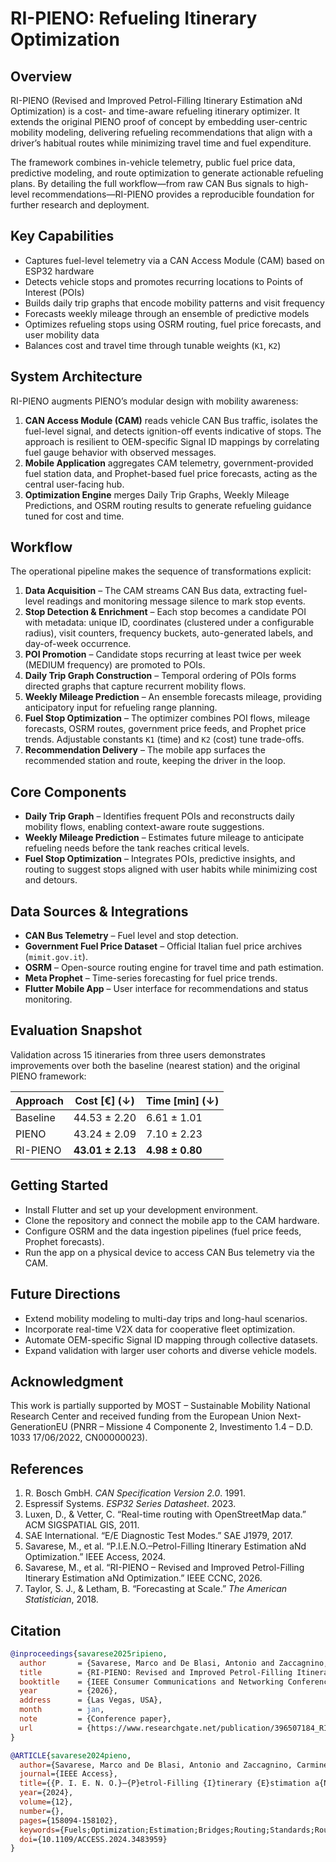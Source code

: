# RI-PIENO: Refueling Itinerary Optimization

## Overview
RI-PIENO (Revised and Improved Petrol-Filling Itinerary Estimation aNd Optimization) is a cost- and time-aware refueling itinerary optimizer. It extends the original PIENO proof of concept by embedding user-centric mobility modeling, delivering refueling recommendations that align with a driver’s habitual routes while minimizing travel time and fuel expenditure.

The framework combines in-vehicle telemetry, public fuel price data, predictive modeling, and route optimization to generate actionable refueling plans. By detailing the full workflow—from raw CAN Bus signals to high-level recommendations—RI-PIENO provides a reproducible foundation for further research and deployment.

## Key Capabilities
- Captures fuel-level telemetry via a CAN Access Module (CAM) based on ESP32 hardware
- Detects vehicle stops and promotes recurring locations to Points of Interest (POIs)
- Builds daily trip graphs that encode mobility patterns and visit frequency
- Forecasts weekly mileage through an ensemble of predictive models
- Optimizes refueling stops using OSRM routing, fuel price forecasts, and user mobility data
- Balances cost and travel time through tunable weights (`K1`, `K2`)

## System Architecture
RI-PIENO augments PIENO’s modular design with mobility awareness:

1. **CAN Access Module (CAM)** reads vehicle CAN Bus traffic, isolates the fuel-level signal, and detects ignition-off events indicative of stops. The approach is resilient to OEM-specific Signal ID mappings by correlating fuel gauge behavior with observed messages.
2. **Mobile Application** aggregates CAM telemetry, government-provided fuel station data, and Prophet-based fuel price forecasts, acting as the central user-facing hub.
3. **Optimization Engine** merges Daily Trip Graphs, Weekly Mileage Predictions, and OSRM routing results to generate refueling guidance tuned for cost and time.

## Workflow
The operational pipeline makes the sequence of transformations explicit:

1. **Data Acquisition** – The CAM streams CAN Bus data, extracting fuel-level readings and monitoring message silence to mark stop events.
2. **Stop Detection & Enrichment** – Each stop becomes a candidate POI with metadata: unique ID, coordinates (clustered under a configurable radius), visit counters, frequency buckets, auto-generated labels, and day-of-week occurrence.
3. **POI Promotion** – Candidate stops recurring at least twice per week (MEDIUM frequency) are promoted to POIs.
4. **Daily Trip Graph Construction** – Temporal ordering of POIs forms directed graphs that capture recurrent mobility flows.
5. **Weekly Mileage Prediction** – An ensemble forecasts mileage, providing anticipatory input for refueling range planning.
6. **Fuel Stop Optimization** – The optimizer combines POI flows, mileage forecasts, OSRM routes, government price feeds, and Prophet price trends. Adjustable constants `K1` (time) and `K2` (cost) tune trade-offs.
7. **Recommendation Delivery** – The mobile app surfaces the recommended station and route, keeping the driver in the loop.

## Core Components
- **Daily Trip Graph** – Identifies frequent POIs and reconstructs daily mobility flows, enabling context-aware route suggestions.
- **Weekly Mileage Prediction** – Estimates future mileage to anticipate refueling needs before the tank reaches critical levels.
- **Fuel Stop Optimization** – Integrates POIs, predictive insights, and routing to suggest stops aligned with user habits while minimizing cost and detours.

## Data Sources & Integrations
- **CAN Bus Telemetry** – Fuel level and stop detection.
- **Government Fuel Price Dataset** – Official Italian fuel price archives (`mimit.gov.it`).
- **OSRM** – Open-source routing engine for travel time and path estimation.
- **Meta Prophet** – Time-series forecasting for fuel price trends.
- **Flutter Mobile App** – User interface for recommendations and status monitoring.

## Evaluation Snapshot
Validation across 15 itineraries from three users demonstrates improvements over both the baseline (nearest station) and the original PIENO framework:

| Approach   | Cost [€] (↓)       | Time [min] (↓)     |
|------------|--------------------|---------------------|
| Baseline   | 44.53 ± 2.20       | 6.61 ± 1.01         |
| PIENO      | 43.24 ± 2.09       | 7.10 ± 2.23         |
| RI-PIENO   | **43.01 ± 2.13**   | **4.98 ± 0.80**     |

## Getting Started
- Install Flutter and set up your development environment.
- Clone the repository and connect the mobile app to the CAM hardware.
- Configure OSRM and the data ingestion pipelines (fuel price feeds, Prophet forecasts).
- Run the app on a physical device to access CAN Bus telemetry via the CAM.

## Future Directions
- Extend mobility modeling to multi-day trips and long-haul scenarios.
- Incorporate real-time V2X data for cooperative fleet optimization.
- Automate OEM-specific Signal ID mapping through collective datasets.
- Expand validation with larger user cohorts and diverse vehicle models.

## Acknowledgment
This work is partially supported by MOST – Sustainable Mobility National Research Center and received funding from the European Union Next-GenerationEU (PNRR – Missione 4 Componente 2, Investimento 1.4 – D.D. 1033 17/06/2022, CN00000023).

## References
1. R. Bosch GmbH. *CAN Specification Version 2.0*. 1991.
2. Espressif Systems. *ESP32 Series Datasheet*. 2023.
3. Luxen, D., & Vetter, C. “Real-time routing with OpenStreetMap data.” ACM SIGSPATIAL GIS, 2011.
4. SAE International. “E/E Diagnostic Test Modes.” SAE J1979, 2017.
5. Savarese, M., et al. “P.I.E.N.O.–Petrol-Filling Itinerary Estimation aNd Optimization.” IEEE Access, 2024.
6. Savarese, M., et al. “RI-PIENO – Revised and Improved Petrol-Filling Itinerary Estimation aNd Optimization.” IEEE CCNC, 2026.
7. Taylor, S. J., & Letham, B. “Forecasting at Scale.” *The American Statistician*, 2018.

## Citation
```bibtex
@inproceedings{savarese2025ripieno,
  author       = {Savarese, Marco and De Blasi, Antonio and Zaccagnino, Carmine and Salici, Giacomo and Cascianelli, Silvia and Vezzani, Roberto and Grazia, Carlo Augusto},
  title        = {RI-PIENO: Revised and Improved Petrol-Filling Itinerary Estimation aNd Optimization},
  booktitle    = {IEEE Consumer Communications and Networking Conference (CCNC)},
  year         = {2026},
  address      = {Las Vegas, USA},
  month        = jan,
  note         = {Conference paper},
  url          = {https://www.researchgate.net/publication/396507184_RI-PIENO_-Revised_and_Improved_Petrol-Filling_Itinerary_Estimation_aNd_Optimization}
}

@ARTICLE{savarese2024pieno,
  author={Savarese, Marco and De Blasi, Antonio and Zaccagnino, Carmine and Grazia, Carlo Augusto},
  journal={IEEE Access},
  title={{P. I. E. N. O.}–{P}etrol-Filling {I}tinerary {E}stimation a{N}d {O}ptimization},
  year={2024},
  volume={12},
  number={},
  pages={158094-158102},
  keywords={Fuels;Optimization;Estimation;Bridges;Routing;Standards;Routing protocols;Real-time systems;Mobile applications;Market research;Artificial Intelligence;cloud computing;edge computing;intelligent transportation systems;microcontrollers;mobile communication;mobile applications;smart mobility;smart transportation;time series analysis;vehicle-to-everything},
  doi={10.1109/ACCESS.2024.3483959}
}
```
